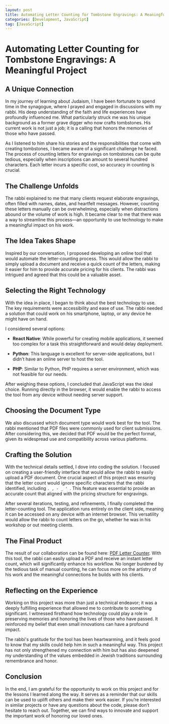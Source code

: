 ```yaml
---
layout: post
title: Automating Letter Counting for Tombstone Engravings: A Meaningful Project.
categories: [Development, JavaScript]
tag: [JavaScript] 
---
```



# Automating Letter Counting for Tombstone Engravings: A Meaningful Project 

## A Unique Connection

In my journey of learning about Judaism, I have been fortunate to spend time in the synagogue, where I prayed and engaged in discussions with my rabbi. His deep understanding of the faith and life experiences have profoundly influenced me. What particularly struck me was his unique background as a former grave digger who now crafts tombstones. His current work is not just a job; it is a calling that honors the memories of those who have passed.

As I listened to him share his stories and the responsibilities that come with creating tombstones, I became aware of a significant challenge he faced. The process of counting letters for engravings on tombstones can be quite tedious, especially when inscriptions can amount to several hundred characters. Each letter incurs a specific cost, so accuracy in counting is crucial.

## The Challenge Unfolds

The rabbi explained to me that many clients request elaborate engravings, often filled with names, dates, and heartfelt messages. However, counting these letters manually can be overwhelming, especially when distractions abound or the volume of work is high. It became clear to me that there was a way to streamline this process—an opportunity to use technology to make a meaningful impact on his work.

## The Idea Takes Shape

Inspired by our conversation, I proposed developing an online tool that would automate the letter-counting process. This would allow the rabbi to simply upload a document and receive a quick count of the letters, making it easier for him to provide accurate pricing for his clients. The rabbi was intrigued and agreed that this could be a valuable asset.

## Selecting the Right Technology

With the idea in place, I began to think about the best technology to use. The key requirements were accessibility and ease of use. The rabbi needed a solution that could work on his smartphone, laptop, or any device he might have on hand.

I considered several options:

- **React Native**: While powerful for creating mobile applications, it seemed too complex for a task this straightforward and would delay deployment.

- **Python**: This language is excellent for server-side applications, but I didn’t have an online server to host the tool.

- **PHP**: Similar to Python, PHP requires a server environment, which was not feasible for our needs.

After weighing these options, I concluded that JavaScript was the ideal choice. Running directly in the browser, it would enable the rabbi to access the tool from any device without needing server support.

## Choosing the Document Type

We also discussed which document type would work best for the tool. The rabbi mentioned that PDF files were commonly used for client submissions. After considering this, we decided that PDF would be the perfect format, given its widespread use and compatibility across various platforms.

## Crafting the Solution

With the technical details settled, I dove into coding the solution. I focused on creating a user-friendly interface that would allow the rabbi to easily upload a PDF document. One crucial aspect of this project was ensuring that the letter count would ignore specific characters that the rabbi identified, including `. , - _ ' `. This feature was essential to provide an accurate count that aligned with the pricing structure for engravings.

After several iterations, testing, and refinements, I finally completed the letter-counting tool. The application runs entirely on the client side, meaning it can be accessed on any device with an internet browser. This versatility would allow the rabbi to count letters on the go, whether he was in his workshop or out meeting clients.

## The Final Product

The result of our collaboration can be found here: [PDF Letter Counter](https://zwerd.github.io/scripts/pdfcounter.html). With this tool, the rabbi can easily upload a PDF and receive an instant letter count, which will significantly enhance his workflow. No longer burdened by the tedious task of manual counting, he can focus more on the artistry of his work and the meaningful connections he builds with his clients.

## Reflecting on the Experience

Working on this project was more than just a technical endeavor; it was a deeply fulfilling experience that allowed me to contribute to something significant. I witnessed firsthand how technology could play a role in preserving memories and honoring the lives of those who have passed. It reinforced my belief that even small innovations can have a profound impact.

The rabbi's gratitude for the tool has been heartwarming, and it feels good to know that my skills could help him in such a meaningful way. This project has not only strengthened my connection with him but has also deepened my understanding of the values embedded in Jewish traditions surrounding remembrance and honor.

## Conclusion

In the end, I am grateful for the opportunity to work on this project and for the lessons I learned along the way. It serves as a reminder that our skills can be used to uplift others and make their work easier. If you’re interested in similar projects or have any questions about the code, please don’t hesitate to reach out. Together, we can find ways to innovate and support the important work of honoring our loved ones.
